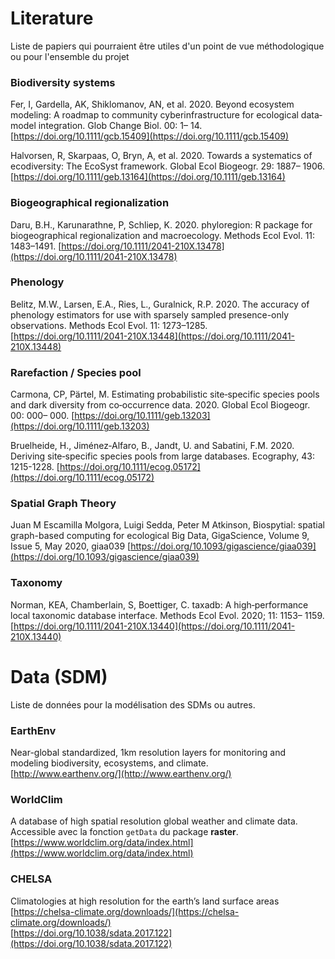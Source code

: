 # Literature

Liste de papiers qui pourraient être utiles d'un point de vue méthodologique ou pour l'ensemble du projet

### Biodiversity systems

Fer, I, Gardella, AK, Shiklomanov, AN, et al. 2020. Beyond ecosystem modeling: A roadmap to community cyberinfrastructure for ecological data‐model integration. Glob Change Biol. 00: 1– 14. [https://doi.org/10.1111/gcb.15409](https://doi.org/10.1111/gcb.15409)

Halvorsen, R, Skarpaas, O, Bryn, A, et al. 2020. Towards a systematics of ecodiversity: The EcoSyst framework. Global Ecol Biogeogr. 29: 1887– 1906. [https://doi.org/10.1111/geb.13164](https://doi.org/10.1111/geb.13164)
 
  
### Biogeographical regionalization

Daru, B.H., Karunarathne, P, Schliep, K. 2020. phyloregion: R package for biogeographical regionalization and macroecology. Methods Ecol Evol. 11: 1483–1491. [https://doi.org/10.1111/2041-210X.13478](https://doi.org/10.1111/2041-210X.13478)

### Phenology

Belitz, M.W., Larsen, E.A., Ries, L., Guralnick, R.P. 2020. The accuracy of phenology estimators for use with sparsely sampled presence-only observations. Methods Ecol Evol. 11: 1273–1285. [https://doi.org/10.1111/2041-210X.13448](https://doi.org/10.1111/2041-210X.13448) 

### Rarefaction / Species pool

Carmona, CP, Pärtel, M. Estimating probabilistic site‐specific species pools and dark diversity from co‐occurrence data. 2020. Global Ecol Biogeogr. 00: 000– 000. [https://doi.org/10.1111/geb.13203](https://doi.org/10.1111/geb.13203) 

Bruelheide, H., Jiménez‐Alfaro, B., Jandt, U. and Sabatini, F.M. 2020. Deriving site‐specific species pools from large databases. Ecography, 43: 1215-1228. [https://doi.org/10.1111/ecog.05172](https://doi.org/10.1111/ecog.05172)

### Spatial Graph Theory
Juan M Escamilla Molgora, Luigi Sedda, Peter M Atkinson, Biospytial: spatial graph-based computing for ecological Big Data, GigaScience, Volume 9, Issue 5, May 2020, giaa039 
[https://doi.org/10.1093/gigascience/giaa039](https://doi.org/10.1093/gigascience/giaa039)

### Taxonomy
Norman, KEA, Chamberlain, S, Boettiger, C. taxadb: A high‐performance local taxonomic database interface. Methods Ecol Evol. 2020; 11: 1153– 1159. [https://doi.org/10.1111/2041-210X.13440](https://doi.org/10.1111/2041-210X.13440)

# Data (SDM)

Liste de données pour la modélisation des SDMs ou autres.

### EarthEnv

Near-global standardized, 1km resolution layers for monitoring and modeling biodiversity, ecosystems, and climate.<br>
[http://www.earthenv.org/](http://www.earthenv.org/)

### WorldClim

A database of high spatial resolution global weather and climate data. Accessible avec la fonction `getData` du package **raster**.<br>
[https://www.worldclim.org/data/index.html](https://www.worldclim.org/data/index.html)

### CHELSA

Climatologies at high resolution for the earth’s land surface areas<br>
[https://chelsa-climate.org/downloads/](https://chelsa-climate.org/downloads/)<br>
[https://doi.org/10.1038/sdata.2017.122](https://doi.org/10.1038/sdata.2017.122)